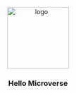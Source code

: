<a name="readme-top"></a>

<div align="center">
  <img src="hello.jpg" alt="logo" width="140"  height="auto" />
  <br/>

  <h3><b>Hello Microverse</b></h3>

</div>
